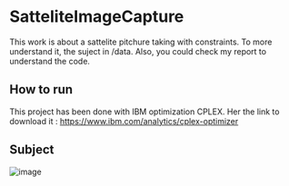 # SatteliteImageCapture

This work is about a sattelite pitchure taking with constraints.
To more understand it, the suject in /data.
Also, you could check my report to understand the code.

## How to run
This project has been done with IBM optimization CPLEX. Her the link to download it : https://www.ibm.com/analytics/cplex-optimizer


## Subject
![image](https://user-images.githubusercontent.com/90107382/203390769-9213aa81-4cd6-4808-95e2-ef7e3b2b1ba4.png)
